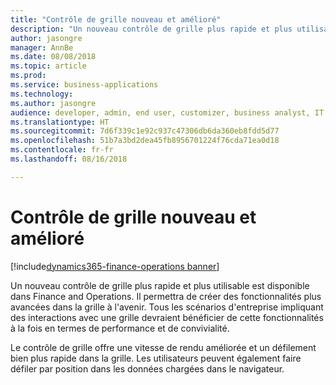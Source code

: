 ```yaml
---
title: "Contrôle de grille nouveau et amélioré"
description: "Un nouveau contrôle de grille plus rapide et plus utilisable est disponible dans Finance and Operations. Il permettra de créer des fonctionnalités plus avancées dans la grille à l'avenir."
author: jasongre
manager: AnnBe
ms.date: 08/08/2018
ms.topic: article
ms.prod: 
ms.service: business-applications
ms.technology: 
ms.author: jasongre
audience: developer, admin, end user, customizer, business analyst, IT pro
ms.translationtype: HT
ms.sourcegitcommit: 7d6f339c1e92c937c47306db6da360eb8fdd5d77
ms.openlocfilehash: 51b7a3bd2dea45fb8956701224f76cda71ea0d18
ms.contentlocale: fr-fr
ms.lasthandoff: 08/16/2018

---
```


# <a name="new-and-improved-grid-control"></a>Contrôle de grille nouveau et amélioré

[!include[dynamics365-finance-operations banner](../includes/dynamics365-finance-operations.md)]

Un nouveau contrôle de grille plus rapide et plus utilisable est disponible dans Finance and Operations. Il permettra de créer des fonctionnalités plus avancées dans la grille à l'avenir. Tous les scénarios d'entreprise impliquant des interactions avec une grille devraient bénéficier de cette fonctionnalités à la fois en termes de performance et de convivialité.

Le contrôle de grille offre une vitesse de rendu améliorée et un défilement bien plus rapide dans la grille. Les utilisateurs peuvent également faire défiler par position dans les données chargées dans le navigateur.  

